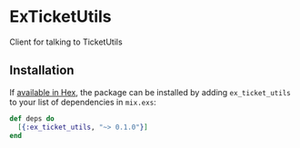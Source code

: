 # ExTicketUtils

Client for talking to TicketUtils

## Installation

If [available in Hex](https://hex.pm/docs/publish), the package can be installed by adding `ex_ticket_utils` to your
list of dependencies in `mix.exs`:

```elixir
def deps do
  [{:ex_ticket_utils, "~> 0.1.0"}]
end
```
